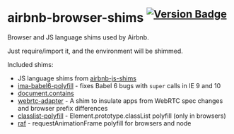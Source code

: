 # airbnb-browser-shims <sup>[![Version Badge][2]][1]</sup>

Browser and JS language shims used by Airbnb.

Just require/import it, and the environment will be shimmed.

Included shims:
 - JS language shims from [airbnb-js-shims](https://github.com/airbnb/js-shims)
 - [ima-babel6-polyfill](https://www.npmjs.com/package/ima-babel6-polyfill) - fixes Babel 6 bugs with `super` calls in IE 9 and 10
 - [document.contains](https://developer.mozilla.org/en/docs/Web/API/Node/contains)
 - [webrtc-adapter](https://www.npmjs.com/package/webrtc-adapter) - A shim to insulate apps from WebRTC spec changes and browser prefix differences
 - [classlist-polyfill](https://www.npmjs.com/package/classlist-polyfill) - Element.prototype.classList polyfill (only in browsers)
 - [raf](https://www.npmjs.com/package/raf) - requestAnimationFrame polyfill for browsers and node

[1]: https://npmjs.org/package/airbnb-browser-shims
[2]: http://versionbadg.es/airbnb/browser-shims.svg
